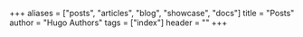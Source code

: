 +++
aliases = ["posts", "articles", "blog", "showcase", "docs"]
title = "Posts"
author = "Hugo Authors"
tags = ["index"]
header = ""
+++
